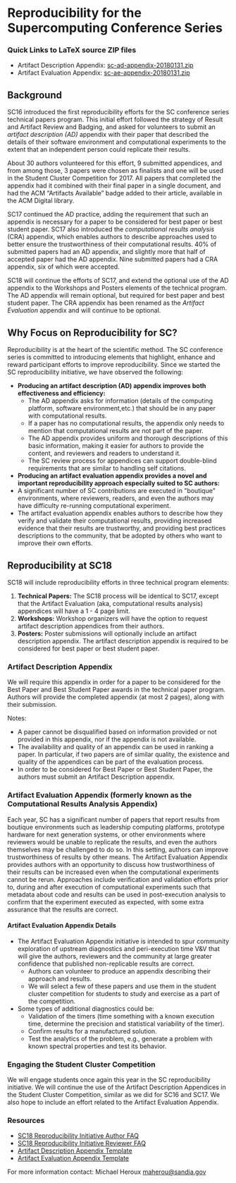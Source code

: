 # Reproducibility for the Supercomputing Conference Series

### Quick Links to LaTeX source ZIP files

- Artifact Description Appendix: [sc-ad-appendix-20180131.zip](https://collegeville.github.io/sc-reproducibility/sc-ad-appendix-20180131.zip)
- Artifact Evaluation Appendix: [sc-ae-appendix-20180131.zip](https://collegeville.github.io/sc-reproducibility/sc-ae-appendix-20180131.zip)


## Background
SC16 introduced the first reproducibility efforts for the SC conference series technical papers program. This initial effort followed the strategy of Result and Artifact Review and Badging, and asked for volunteers to submit an _artifact description (AD)_ appendix with their paper that described the details of their software environment and computational experiments to the extent that an independent person could replicate their results.

About 30 authors volunteered for this effort, 9 submitted appendices, and from among those, 3 papers were chosen as finalists and one will be used in the Student Cluster Competition for 2017. All papers that completed the appendix had it combined with their final paper in a single document, and had the ACM “Artifacts Available” badge added to their article, available in the ACM Digital library.

SC17 continued the AD practice, adding the requirement that such an appendix is necessary for a paper to be considered for best paper or best student paper.  SC17 also introduced the _computational results analysis_ (CRA) appendix, which enables authors to describe approaches used to better ensure the trustworthiness of their computational results.  40% of submitted papers had an AD appendix, and slightly more that half of accepted paper had the AD appendix.  Nine submitted papers had a CRA appendix, six of which were accepted.

SC18 will continue the efforts of SC17, and extend the optional use of the AD appendix to the Workshops and Posters elements of the technical program.  The AD appendix will remain optional, but required for best paper and best student paper.  The CRA appendix has been renamed as the _Artifact Evaluation_ appendix and will continue to be optional.

## Why Focus on Reproducibility for SC?

Reproducibility is at the heart of the scientific method.  The SC conference series is committed to introducing elements that highlight, enhance and reward participant efforts to improve reproducibility.  Since we started the SC reproducibility initiative, we have observed the following:
- **Producing an artifact description (AD) appendix improves both effectiveness and efficiency:** 
  - The AD appendix asks for information (details of the computing platform, software environment,etc.) that should be in any paper with computational results.  
  - If a paper has no computational results, the appendix only needs to mention that computational results are not part of the paper.  
  - The AD appendix provides uniform and thorough descriptions of this basic information, making it easier for authors to provide the content, and reviewers and readers to understand it.
  - The SC review process for appendices can support double-blind requirements that are similar to handling self citations.
- **Producing an artifact evaluation appendix provides a novel and important reproducibility approach especially suited to SC authors:**
 - A significant number of SC contributions are executed in "boutique" environments, where reviewers, readers, and even the authors may have difficulty re-running computational experiment.
 - The artifact evaluation appendix enables authors to describe how they verify and validate their computational results, providing increased evidence that their results are trustworthy, and providing best practices descriptions to the community, that be adopted by others who want to improve their own efforts.
 
## Reproducibility at SC18

SC18 will include reproducibility efforts in three technical program elements:
1. **Technical Papers:** The SC18 process will be identical to SC17, except that the Artifact Evaluation (aka, computational results analysis) appendices will have a 1 - 4 page limit.
2. **Workshops:** Workshop organizers will have the option to request artifact description appendices from their authors.
3. **Posters:** Poster submissions will optionally include an artifact description appendix.  The artifact description appendix is required to be considered for best paper or best student paper.

### Artifact Description Appendix

We will require this appendix in order for a paper to be considered for the Best Paper and Best Student Paper awards in the technical paper program. Authors will provide the completed appendix (at most 2 pages), along with their submission.

Notes:

- A paper cannot be disqualified based on information provided or not provided in this appendix, nor if the appendix is not available.
- The availability and quality of an appendix can be used in ranking a paper. In particular, if two papers are of similar quality, the existence and quality of the appendices can be part of the evaluation process.
- In order to be considered for Best Paper or Best Student Paper, the authors must submit an Artifact Description appendix.

### Artifact Evaluation Appendix (formerly known as the Computational Results Analysis Appendix)
Each year, SC has a significant number of papers that report results from boutique environments such as leadership computing platforms, prototype hardware for next generation systems, or other environments where reviewers would be unable to replicate the results, and even the authors themselves may be challenged to do so. In this setting, authors can improve trustworthiness of results by other means. The Artifact Evaluation Appendix provides authors with an opportunity to discuss how trustworthiness of their results can be increased even when the computational experiments cannot be rerun. Approaches include verification and validation efforts prior to, during and after execution of computational experiments such that metadata about code and results can be used in post-execution analysis to confirm that the experiment executed as expected, with some extra assurance that the results are correct.

#### Artifact Evaluation Appendix Details
- The Artifact Evaluation Appendix initiative is intended to spur community exploration of upstream diagnostics and peri-execution time V&V that will give the authors, reviewers and the community at large greater confidence that published non-replicable results are correct.
  - Authors can volunteer to produce an appendix describing their approach and results.
  - We will select a few of these papers and use them in the student cluster competition for students to study and exercise as a part of the competition.
- Some types of additional diagnostics could be:
  - Validation of the timers (time something with a known execution time, determine the precision and statistical variability of the timer).
  - Confirm results for a manufactured solution.
  - Test the analytics of the problem, e.g., generate a problem with known spectral properties and test its behavior.

### Engaging the Student Cluster Competition
We will engage students once again this year in the SC reproducibility initiative. We will continue the use of the Artifact Description Appendices in the Student Cluster Competition, similar as we did for SC16 and SC17. We also hope to include an effort related to the Artifact Evaluation Appendix.

### Resources

- [SC18 Reproducibility Initiative Author FAQ](https://collegeville.github.io/sc-reproducibility/AuthorFAQ.html)
- [SC18 Reproducibility Initiative Reviewer FAQ](https://collegeville.github.io/sc-reproducibility/ReviewerFAQ.html)
- [Artifact Description Appendix Template](https://collegeville.github.io/sc-reproducibility/ArtifactDescriptionAppendixTemplate.html)
- [Artifact Evaluation Appendix Template](https://collegeville.github.io/sc-reproducibility/ArtifactEvaluationAppendixTemplate.html)

For more information contact: Michael Heroux <maherou@sandia.gov>
